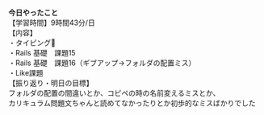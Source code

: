 **今日やったこと**<br>
【学習時間】9時間43分/日<br>
【内容】<br>
・タイピング🍦<br>
・Rails 基礎　課題15<br>
・Rails 基礎　課題16（ギブアップ→フォルダの配置ミス）<br>
・Like課題<br>
【振り返り・明日の目標】<br>
フォルダの配置の間違いとか、コピペの時の名前変えるミスとか、<br>
カリキュラム問題文ちゃんと読めてなかったりとか初歩的なミスばかりでした<br>
